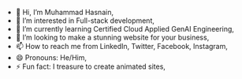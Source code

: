 - 👋 Hi, I’m Muhammad Hasnain,
- 👀 I’m interested in Full-stack development,
- 🌱 I’m currently learning Certified Cloud Applied GenAI Engineering,
- 💞️ I’m looking to make a stunning website for your business,
- 📫 How to reach me from LinkedIn, Twitter, Facebook, Instagram,
- 😄 Pronouns: He/Him,
- ⚡ Fun fact: I treasure to create animated sites,

<!---
mhasnain23/mhasnain23 is a ✨ special ✨ repository because its `README.md` (this file) appears on your GitHub profile.
You can click the Preview link to take a look at your changes.
--->
